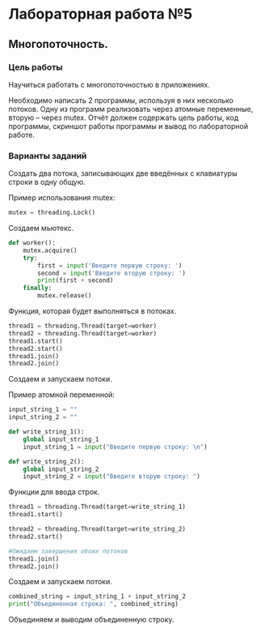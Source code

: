 # Лабораторная работа №5

## Многопоточность.

### Цель работы

Научиться работать с многопоточностью в приложениях.

Необходимо написать 2 программы, используя в них несколько потоков. 
Одну из программ реализовать через атомные переменные, вторую – через mutex. 
Отчёт должен содержать цель работы, код программы, скриншот работы программы и вывод по лабораторной работе.


### Варианты заданий
Создать два потока, записывающих две введённых с клавиатуры строки в одну общую. 


Пример использования mutex:

```Python
mutex = threading.Lock()
```
Создаем мьютекс.


```Python
def worker():
    mutex.acquire()
    try:
        first = input('Введите первую строку: ')
        second = input('Введите вторую строку: ')
        print(first + second)
    finally:
        mutex.release()
```
Функция, которая будет выполняться в потоках.


```Python
thread1 = threading.Thread(target=worker)
thread2 = threading.Thread(target=worker)
thread1.start()
thread2.start()
thread1.join()
thread2.join()
```
Создаем и запускаем потоки.



Пример атомной переменной:

```Python
input_string_1 = ""
input_string_2 = ""

def write_string_1():
    global input_string_1
    input_string_1 = input("Введите первую строку: \n")

def write_string_2():
    global input_string_2
    input_string_2 = input("Введите вторую строку: ")
```
Функции для ввода строк.


```Python
thread1 = threading.Thread(target=write_string_1)
thread1.start()

thread2 = threading.Thread(target=write_string_2)
thread2.start()

#Ожидаем завершения обоих потоков
thread1.join()
thread2.join()
```
Создаем и запускаем потоки.


```Python
combined_string = input_string_1 + input_string_2
print("Объединенная строка: ", combined_string)
```
Объединяем и выводим объединенную строку.